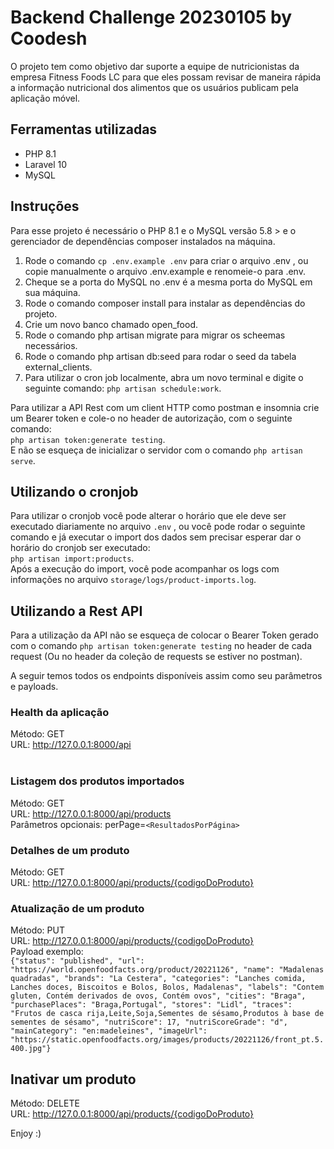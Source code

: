 # Backend Challenge 20230105 by Coodesh

O projeto tem como objetivo dar suporte a equipe de nutricionistas da empresa Fitness Foods LC para que eles possam revisar de maneira rápida a informação nutricional dos alimentos que os usuários publicam pela aplicação móvel.

## Ferramentas utilizadas
* PHP 8.1
* Laravel 10
* MySQL

## Instruções
Para esse projeto é necessário o PHP 8.1 e o MySQL versão 5.8 > e o gerenciador de dependências composer instalados na máquina.

1.  Rode o comando `cp .env.example .env` para criar o arquivo .env , ou copie manualmente o arquivo .env.example e renomeie-o para .env.
2. Cheque se a porta do MySQL no .env é a mesma porta do MySQL em sua máquina.
3. Rode o comando composer install para instalar as dependências do projeto.
4. Crie um novo banco chamado open_food.
5. Rode o comando php artisan migrate para migrar os scheemas necessários.
6. Rode o comando php artisan db:seed para rodar o seed da tabela external_clients.
7. Para utilizar o cron job localmente, abra um novo terminal e digite o seguinte comando: `php artisan schedule:work`.

Para utilizar a API Rest com um client HTTP como postman e insomnia crie um Bearer token e cole-o no header de autorização, com o seguinte comando:<br>
`php artisan token:generate testing`.
<br>
E não se esqueça de inicializar o servidor com o comando `php artisan serve`.
## Utilizando o cronjob
Para utilizar o cronjob você pode alterar o horário que ele deve ser executado diariamente no arquivo `.env` , ou você pode rodar o seguinte comando e já executar o import dos dados sem precisar esperar dar o horário do cronjob ser executado: <br>
`php artisan import:products`.<br>
Após a execução do import, você pode acompanhar os logs com informações no arquivo `storage/logs/product-imports.log`.

## Utilizando a Rest API

Para a utilização da API não se esqueça de colocar o Bearer Token gerado com o comando `php artisan token:generate testing` no header de cada request (Ou no header da coleção de requests se estiver no postman).

A seguir temos todos os endpoints disponíveis assim como seu parâmetros e payloads.

### Health da aplicação
Método: GET <br>
URL: http://127.0.0.1:8000/api <br>
<br>
### Listagem dos produtos importados
Método: GET <br>
URL: http://127.0.0.1:8000/api/products<br>
Parâmetros opcionais: perPage=`<ResultadosPorPágina>`
<br>
### Detalhes de um produto
Método: GET <br>
URL: http://127.0.0.1:8000/api/products/{codigoDoProduto} <br>

### Atualização de um produto
Método: PUT <br>
URL: http://127.0.0.1:8000/api/products/{codigoDoProduto} <br>
Payload exemplo: <br>
`{"status": "published",
   "url": "https://world.openfoodfacts.org/product/20221126",
   "name": "Madalenas quadradas",
   "brands": "La Cestera",
   "categories": "Lanches comida, Lanches doces, Biscoitos e Bolos, Bolos, Madalenas",
   "labels": "Contem gluten, Contém derivados de ovos, Contém ovos",
   "cities": "Braga",
   "purchasePlaces": "Braga,Portugal",
   "stores": "Lidl",
   "traces": "Frutos de casca rija,Leite,Soja,Sementes de sésamo,Produtos à base de sementes de sésamo",
   "nutriScore": 17,
   "nutriScoreGrade": "d",
   "mainCategory": "en:madeleines",
   "imageUrl": "https://static.openfoodfacts.org/images/products/20221126/front_pt.5.400.jpg"} `
<br>

## Inativar um produto
Método: DELETE <br>
URL: http://127.0.0.1:8000/api/products/{codigoDoProduto} <br>


Enjoy :)
